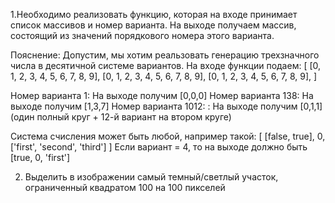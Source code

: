 1.Необходимо реализовать функцию, которая на входе принимает список массивов и номер варианта.
На выходе получаем массив, состоящий из значений порядкового номера этого варианта.

Пояснение:
Допустим, мы хотим реальзовать генерацию трехзначного числа в десятичной системе вариантов.
На входе функции подаем:
[
  [0, 1, 2, 3, 4, 5, 6, 7, 8, 9],
  [0, 1, 2, 3, 4, 5, 6, 7, 8, 9],
  [0, 1, 2, 3, 4, 5, 6, 7, 8, 9],
] 

Номер варианта 1: На выходе получим [0,0,0]
Номер варианта 138: На выходе получим [1,3,7]
Номер варианта 1012: : На выходе получим [0,1,1] (один полный круг + 12-й вариант на втором круге)

Система счисления может быть любой, например такой:
[
  [false, true],
  0,
  ['first', 'second', 'third']
]
Если вариант = 4, то на выходе должно быть [true, 0, 'first']

2. Выделить в изображении самый темный/светлый участок, ограниченный квадратом 100 на 100 пикселей

